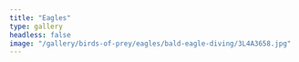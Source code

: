 ```yaml
---
title: "Eagles"
type: gallery
headless: false
image: "/gallery/birds-of-prey/eagles/bald-eagle-diving/3L4A3658.jpg"
---
```

